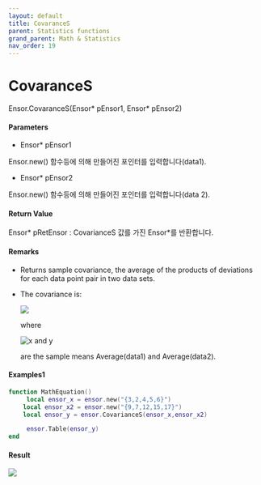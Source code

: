 ```yaml
---
layout: default
title: CovaranceS
parent: Statistics functions
grand_parent: Math & Statistics
nav_order: 19
---
```


# CovaranceS

Ensor.CovaranceS\(Ensor\* pEnsor1, Ensor\* pEnsor2\)

#### Parameters

* Ensor\* pEnsor1

Ensor.new\(\) 함수등에 의해 만들어진 포인터를 입력합니다\(data1\).

* Ensor\* pEnsor2

Ensor.new\(\) 함수등에 의해 만들어진 포인터를 입력합니다\(data 2\).

#### Return Value

Ensor\* pRetEnsor : CovarianceS 값를 가진 Ensor\*를 반환합니다.

#### Remarks

* Returns sample covariance, the average of the products of deviations for each data point pair in two data sets.

* The covariance is:

  ![](/StatisticsAPI/CovarianceSFunc.png)

  where

  ![](https://support.content.office.net/en-us/media/e50bfa35-f7a7-44ee-91eb-d25d79f90f42.png "x and y")

  are the sample means Average\(data1\) and Average\(data2\).

#### Examples1

```lua
function MathEquation()
     local ensor_x = ensor.new("{3,2,4,5,6}")
    local ensor_x2 = ensor.new("{9,7,12,15,17}")
    local ensor_y = ensor.CovarianceS(ensor_x,ensor_x2)

     ensor.Table(ensor_y)
end
```

#### Result

![](/StatisticsAPI/CovarianceSResultTable.png)

